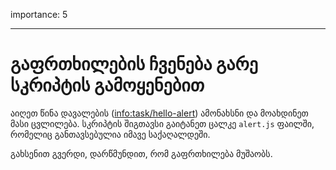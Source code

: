 importance: 5

---

# გაფრთხილების ჩვენება გარე სკრიპტის გამოყენებით

აიღეთ წინა დავალების (<info:task/hello-alert>) ამონახსნი და მოახდინეთ მასი ცვლილება. სკრიპტის შიგთავსი გაიტანეთ ცალკე `alert.js` ფაილში, რომელიც განთავსებულია იმავე საქაღალდეში. 

გახსენით გვერდი, დარწმუნდით, რომ გაფრთხილება მუშაობს.